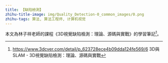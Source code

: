 ```yaml
---
title: 【缺陷檢測】
zhihu-title-image: img/Quality_Detection-0_common_images/0.png
zhihu-tags: 算法, 算法工程师, 计算机视觉
---
```

本文為林子祥老師的課程《3D視覺缺陷檢測：理論、源碼與實戰》的學習筆記[^1]。

[^1]: https://www.3dcver.com/detail/p_623728ece4b09dda124fe569/6 3D與SLAM - 3D視覺缺陷檢測：理論、源碼與實戰